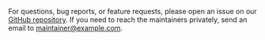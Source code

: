 For questions, bug reports, or feature requests, please open an issue on our [GitHub repository](https://github.com/yourname/perplexity-ai/issues). If you need to reach the maintainers privately, send an email to <maintainer@example.com>.

